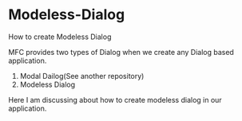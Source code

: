 # Modeless-Dialog
How to create Modeless Dialog



MFC provides two types of Dialog when we create any Dialog based application.
1. Modal Dailog(See another repository)
2. Modeless Dialog

Here I am discussing about how to create modeless dialog in our application.
